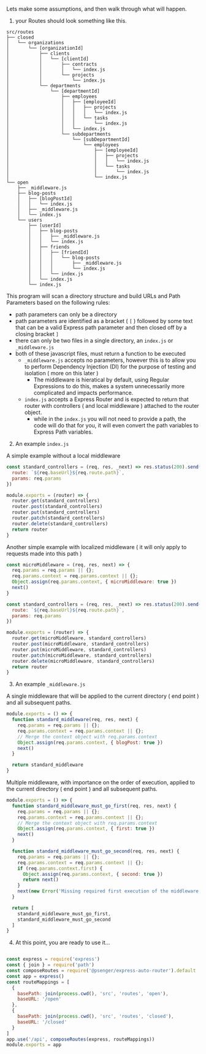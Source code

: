 Lets make some assumptions, and then walk through what will happen.

1. your Routes should look something like this.

```
src/routes
├── closed
│   └── organizations
│       └── [organizationId]
│           ├── clients
│           │   └── [clientId]
│           │       ├── contracts
│           │       │   └── index.js
│           │       └── projects
│           │           └── index.js
│           └── departments
│               └── [departmentId]
│                   ├── employees
│                   │   ├── [employeeId]
│                   │   │   ├── projects
│                   │   │   │   └── index.js
│                   │   │   └── tasks
│                   │   │       └── index.js
│                   │   └── index.js
│                   └── subdepartments
│                       └── [subDepartmentId]
│                           └── employees
│                               ├── [employeeId]
│                               │   ├── projects
│                               │   │   └── index.js
│                               │   └── tasks
│                               │       └── index.js
│                               └── index.js
└── open
    ├── _middleware.js
    ├── blog-posts
    │   ├── [blogPostId]
    │   │   └── index.js
    │   ├── _middleware.js
    │   └── index.js
    └── users
        ├── [userId]
        │   ├── blog-posts
        │   │   ├── _middleware.js
        │   │   └── index.js
        │   ├── friends
        │   │   ├── [friendId]
        │   │   │   └── blog-posts
        │   │   │       ├── _middleware.js
        │   │   │       └── index.js
        │   │   └── index.js
        │   └── index.js
        └── index.js

```

This program will scan a directory structure and build URLs and Path Parameters based on the following rules:

- path parameters can only be a directory
- path parameters are identified as a bracket ( `[` ) followed by some text that can be a valid Express path parameter
  and then closed off by a closing bracket `]`
- there can only be two files in a single directory, an `index.js` or `_middleware.js`
- both of these javascript files, must return a function to be executed
  - `_middleware.js` accepts no parameters, however this is to allow you to perform Dependency Injection (DI) for the
    purpose of testing and isolation ( more on this later )
    - The middleware is hieratical by default, using Regular Expressions to do this, makes a system unnecessarily more
      complicated and impacts performance.
  - `index.js` accepts a Express Router and is expected to return that router with controllers ( and local middleware )
    attached to the router object.
    - while in the `index.js` you will not need to provide a path, the code will do that for you, it will even convert
      the path variables to Express Path variables.

2. An example `index.js`

A simple example without a local middleware

```javascript
const standard_controllers = (req, res, _next) => res.status(200).send({
  route: `${req.baseUrl}${req.route.path}`,
  params: req.params
})

module.exports = (router) => {
  router.get(standard_controllers)
  router.post(standard_controllers)
  router.put(standard_controllers)
  router.patch(standard_controllers)
  router.delete(standard_controllers)
  return router
}
```

Another simple example with localized middleware ( it will only apply to requests made into this path )

```javascript
const microMiddleware = (req, res, next) => {
  req.params = req.params || {};
  req.params.context = req.params.context || {};
  Object.assign(req.params.context, { microMiddleware: true })
  next()
}

const standard_controllers = (req, res, _next) => res.status(200).send({
  route: `${req.baseUrl}${req.route.path}`,
  params: req.params
})

module.exports = (router) => {
  router.get(microMiddleware, standard_controllers)
  router.post(microMiddleware, standard_controllers)
  router.put(microMiddleware, standard_controllers)
  router.patch(microMiddleware, standard_controllers)
  router.delete(microMiddleware, standard_controllers)
  return router
}

```

3. An example `_middleware.js`

A single middleware that will be applied to the current directory  ( end point ) and all subsequent paths.

```javascript
module.exports = () => {
  function standard_middleware(req, res, next) {
    req.params = req.params || {};
    req.params.context = req.params.context || {};
    // Merge the context object with req.params.context
    Object.assign(req.params.context, { blogPost: true })
    next()
  }

  return standard_middleware
}

```

Multiple middleware, with importance on the order of execution, applied to the current directory ( end point ) and all
subsequent paths.

```javascript
module.exports = () => {
  function standard_middleware_must_go_first(req, res, next) {
    req.params = req.params || {};
    req.params.context = req.params.context || {};
    // Merge the context object with req.params.context
    Object.assign(req.params.context, { first: true })
    next()
  }

  function standard_middleware_must_go_second(req, res, next) {
    req.params = req.params || {};
    req.params.context = req.params.context || {};
    if (req.params.context.first) {
      Object.assign(req.params.context, { second: true })
      return next()
    }
    next(new Error('Missing required first execution of the middleware'))
  }

  return [
    standard_middleware_must_go_first,
    standard_middleware_must_go_second
  ]
}
```

4. At this point, you are ready to use it...

```javascript

const express = require('express')
const { join } = require('path')
const composeRoutes = require('@psenger/express-auto-router').default
const app = express()
const routeMappings = [
  {
    basePath: join(process.cwd(), 'src', 'routes', 'open'),
    baseURL: '/open'
  },
  {
    basePath: join(process.cwd(), 'src', 'routes', 'closed'),
    baseURL: '/closed'
  }
]
app.use('/api', composeRoutes(express, routeMappings))
module.exports = app

```
